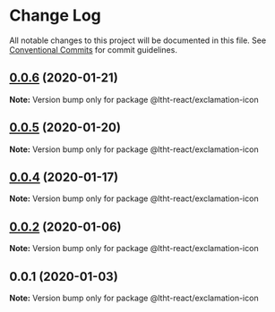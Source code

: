 # Change Log

All notable changes to this project will be documented in this file.
See [Conventional Commits](https://conventionalcommits.org) for commit guidelines.

## [0.0.6](https://github.com/ltht-epr/ltht-react/compare/@ltht-react/exclamation-icon@0.0.5...@ltht-react/exclamation-icon@0.0.6) (2020-01-21)

**Note:** Version bump only for package @ltht-react/exclamation-icon





## [0.0.5](https://github.com/ltht-epr/ltht-react/compare/@ltht-react/exclamation-icon@0.0.4...@ltht-react/exclamation-icon@0.0.5) (2020-01-20)

**Note:** Version bump only for package @ltht-react/exclamation-icon





## [0.0.4](https://github.com/ltht-epr/ltht-react/compare/@ltht-react/exclamation-icon@0.0.3...@ltht-react/exclamation-icon@0.0.4) (2020-01-17)

**Note:** Version bump only for package @ltht-react/exclamation-icon





## [0.0.2](https://github.com/ltht-epr/ltht-react/compare/@ltht-react/exclamation-icon@0.0.1...@ltht-react/exclamation-icon@0.0.2) (2020-01-06)

**Note:** Version bump only for package @ltht-react/exclamation-icon





## 0.0.1 (2020-01-03)

**Note:** Version bump only for package @ltht-react/exclamation-icon
